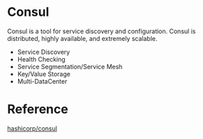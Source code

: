 # Consul

Consul is a tool for service discovery and configuration. Consul is distributed, highly available, and extremely scalable. 

- Service Discovery
- Health Checking
- Service Segmentation/Service Mesh
- Key/Value Storage
- Multi-DataCenter

# Reference

[hashicorp/consul](https://github.com/hashicorp/consul)